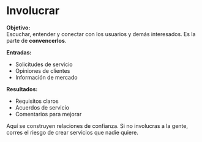 #  Involucrar 

**Objetivo:**  
Escuchar, entender y conectar con los usuarios y demás interesados. Es la parte de **convencerlos**.

**Entradas:**  
- Solicitudes de servicio  
- Opiniones de clientes  
- Información de mercado  

**Resultados:**  
- Requisitos claros  
- Acuerdos de servicio  
- Comentarios para mejorar  

 Aquí se construyen relaciones de confianza. Si no involucras a la gente, corres el riesgo de crear servicios que nadie quiere.
